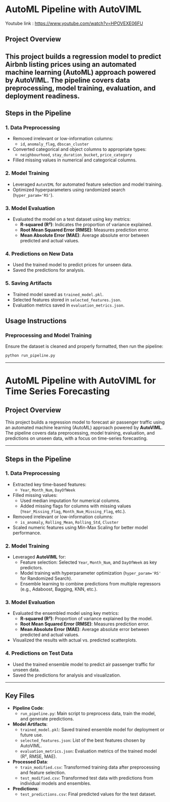 # AutoML Pipeline with AutoVIML

Youtube link : https://www.youtube.com/watch?v=HPOVEXE06FU 

## Project Overview
This project builds a regression model to predict Airbnb listing prices using an automated machine learning (AutoML) approach powered by AutoVIML. The pipeline covers data preprocessing, model training, evaluation, and deployment readiness.
---

## Steps in the Pipeline

### 1. Data Preprocessing
- Removed irrelevant or low-information columns:
  - `id`, `anomaly_flag`, `dbscan_cluster`
- Converted categorical and object columns to appropriate types:
  - `neighbourhood`, `stay_duration_bucket`, `price_category`
- Filled missing values in numerical and categorical columns.

### 2. Model Training
- Leveraged `AutoVIML` for automated feature selection and model training.
- Optimized hyperparameters using randomized search (`hyper_param='RS'`).

### 3. Model Evaluation
- Evaluated the model on a test dataset using key metrics:
  - **R-squared (R²)**: Indicates the proportion of variance explained.
  - **Root Mean Squared Error (RMSE)**: Measures prediction error.
  - **Mean Absolute Error (MAE)**: Average absolute error between predicted and actual values.

### 4. Predictions on New Data
- Used the trained model to predict prices for unseen data.
- Saved the predictions for analysis.

### 5. Saving Artifacts
- Trained model saved as `trained_model.pkl`.
- Selected features stored in `selected_features.json`.
- Evaluation metrics saved in `evaluation_metrics.json`.

## Usage Instructions

### Preprocessing and Model Training
Ensure the dataset is cleaned and properly formatted, then run the pipeline:
```bash
python run_pipeline.py
```

---

# **AutoML Pipeline with AutoVIML for Time Series Forecasting**

## **Project Overview**
This project builds a regression model to forecast air passenger traffic using an automated machine learning (AutoML) approach powered by **AutoVIML**. The pipeline covers data preprocessing, model training, evaluation, and predictions on unseen data, with a focus on time-series forecasting.

---

## **Steps in the Pipeline**

### **1. Data Preprocessing**
- Extracted key time-based features:
  - `Year`, `Month_Num`, `DayOfWeek`
- Filled missing values:
  - Used median imputation for numerical columns.
  - Added missing flags for columns with missing values (`Year_Missing_Flag`, `Month_Num_Missing_Flag`, etc.).
- Removed irrelevant or low-information columns:
  - `is_anomaly`, `Rolling_Mean`, `Rolling_Std`, `Cluster`
- Scaled numeric features using Min-Max Scaling for better model performance.

### **2. Model Training**
- Leveraged **AutoVIML** for:
  - Feature selection: Selected `Year`, `Month_Num`, and `DayOfWeek` as key predictors.
  - Model training with hyperparameter optimization (`hyper_param='RS'` for Randomized Search).
  - Ensemble learning to combine predictions from multiple regressors (e.g., Adaboost, Bagging, KNN, etc.).

### **3. Model Evaluation**
- Evaluated the ensembled model using key metrics:
  - **R-squared (R²)**: Proportion of variance explained by the model.
  - **Root Mean Squared Error (RMSE)**: Measures prediction error.
  - **Mean Absolute Error (MAE)**: Average absolute error between predicted and actual values.
- Visualized the results with actual vs. predicted scatterplots.

### **4. Predictions on Test Data**
- Used the trained ensemble model to predict air passenger traffic for unseen data.
- Saved the predictions for analysis and visualization.

---

## **Key Files**
- **Pipeline Code**:
  - `run_pipeline.py`: Main script to preprocess data, train the model, and generate predictions.
- **Model Artifacts**:
  - `trained_model.pkl`: Saved trained ensemble model for deployment or future use.
  - `selected_features.json`: List of the best features chosen by AutoVIML.
  - `evaluation_metrics.json`: Evaluation metrics of the trained model (R², RMSE, MAE).
- **Processed Data**:
  - `train_modified.csv`: Transformed training data after preprocessing and feature selection.
  - `test_modified.csv`: Transformed test data with predictions from individual models and ensembles.
- **Predictions**:
  - `test_predictions.csv`: Final predicted values for the test dataset.
